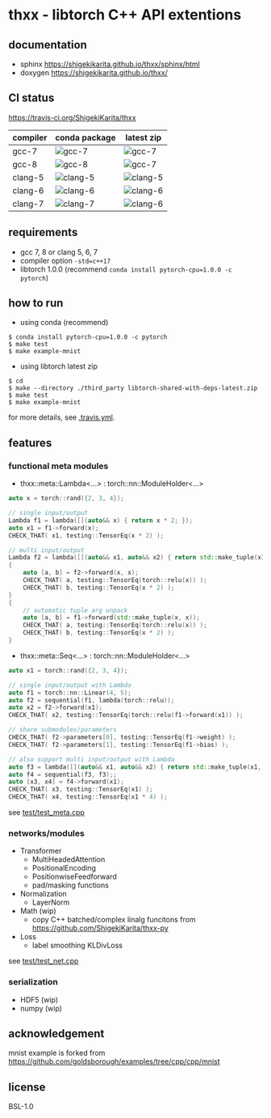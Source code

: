# thxx - libtorch C++ API extentions

## documentation

- sphinx https://shigekikarita.github.io/thxx/sphinx/html
- doxygen https://shigekikarita.github.io/thxx/


## CI status

https://travis-ci.org/ShigekiKarita/thxx

| compiler | conda package                                                                                     | latest zip                                                                                         |
| -------- | ------------------------------------------------------------------------------------------------- | ----------                                                                                         |
| gcc-7    | ![gcc-7](https://travis-matrix-badges.herokuapp.com/repos/ShigekiKarita/thxx/branches/master/1)   | ![gcc-7](https://travis-matrix-badges.herokuapp.com/repos/ShigekiKarita/thxx/branches/master/2)    |
| gcc-8    | ![gcc-8](https://travis-matrix-badges.herokuapp.com/repos/ShigekiKarita/thxx/branches/master/3)   | ![gcc-7](https://travis-matrix-badges.herokuapp.com/repos/ShigekiKarita/thxx/branches/master/4)    |
| clang-5  | ![clang-5](https://travis-matrix-badges.herokuapp.com/repos/ShigekiKarita/thxx/branches/master/5) | ![clang-5](https://travis-matrix-badges.herokuapp.com/repos/ShigekiKarita/thxx/branches/master/6)  |
| clang-6  | ![clang-6](https://travis-matrix-badges.herokuapp.com/repos/ShigekiKarita/thxx/branches/master/7) | ![clang-6](https://travis-matrix-badges.herokuapp.com/repos/ShigekiKarita/thxx/branches/master/8)  |
| clang-7  | ![clang-7](https://travis-matrix-badges.herokuapp.com/repos/ShigekiKarita/thxx/branches/master/9) | ![clang-6](https://travis-matrix-badges.herokuapp.com/repos/ShigekiKarita/thxx/branches/master/10) |

## requirements

- gcc 7, 8 or clang 5, 6, 7
- compiler option `-std=c++17`
- libtorch 1.0.0 (recommend `conda install pytorch-cpu=1.0.0 -c pytorch`)

## how to run

- using conda (recommend)
```
$ conda install pytorch-cpu=1.0.0 -c pytorch
$ make test
$ make example-mnist
```

- using libtorch latest zip
```
$ cd 
$ make --directory ./third_party libtorch-shared-with-deps-latest.zip
$ make test
$ make example-mnist
```

for more details, see [.travis.yml](.travis.yml).

## features

### functional meta modules

- thxx::meta::Lambda<...> : torch::nn::ModuleHolder<...>

```cpp
auto x = torch::rand({2, 3, 4});

// single input/output
Lambda f1 = lambda([](auto&& x) { return x * 2; });
auto x1 = f1->forward(x);
CHECK_THAT( x1, testing::TensorEq(x * 2) );

// multi input/output
Lambda f2 = lambda([](auto&& x1, auto&& x2) { return std::make_tuple(x1.relu(), x2 * 2); });
{
    auto [a, b] = f2->forward(x, x);
    CHECK_THAT( a, testing::TensorEq(torch::relu(x)) );
    CHECK_THAT( b, testing::TensorEq(x * 2) );
}
{
    // automatic tuple arg unpack
    auto [a, b] = f1->forward(std::make_tuple(x, x));
    CHECK_THAT( a, testing::TensorEq(torch::relu(x)) );
    CHECK_THAT( b, testing::TensorEq(x * 2) );
}
```

- thxx::meta::Seq<...> : torch::nn::ModuleHolder<...>

```cpp
auto x1 = torch::rand({2, 3, 4});

// single input/output with Lambda
auto f1 = torch::nn::Linear(4, 5);
auto f2 = sequential(f1, lambda(torch::relu));
auto x2 = f2->forward(x1);
CHECK_THAT( x2, testing::TensorEq(torch::relu(f1->forward(x1)) );

// share submodules/parameters
CHECK_THAT( f2->parameters[0], testing::TensorEq(f1->weight) );
CHECK_THAT( f2->parameters[1], testing::TensorEq(f1->bias) );

// also support multi input/output with Lambda
auto f3 = lambda([](auto&& x1, auto&& x2) { return std::make_tuple(x1, x2 * 2); });
auto f4 = sequential(f3, f3);;
auto [x3, x4] = f4->forward(x1);
CHECK_THAT( x3, testing::TensorEq(x1) );
CHECK_THAT( x4, testing::TensorEq(x1 * 4) );
```

see [test/test_meta.cpp](https://github.com/ShigekiKarita/thxx/blob/master/test/test_meta.cpp)

### networks/modules

- Transformer
  - MultiHeadedAttention
  - PositionalEncoding
  - PositionwiseFeedforward
  - pad/masking functions
- Normalization
  - LayerNorm
- Math (wip)
  - copy C++ batched/complex linalg funcitons from https://github.com/ShigekiKarita/thxx-py
- Loss
  - label smoothing KLDivLoss

see [test/test_net.cpp](https://github.com/ShigekiKarita/thxx/blob/master/test/test_net.cpp)

### serialization

- HDF5 (wip)
- numpy (wip)


## acknowledgement

mnist example is forked from https://github.com/goldsborough/examples/tree/cpp/cpp/mnist

## license

BSL-1.0

